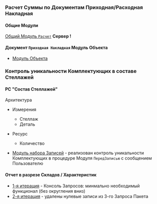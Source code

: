 
### Расчет Суммы по Документам Приходная/Расходная Накладная 
#### Общие Модули
[Общий Модуль `Расчет`](https://github.com/alex-dev-2020/SpecPlatform/commit/4551de10773db375f9390ae93592111009979776) **Сервер !** 

#### Документ `Приходная Накладная`  Модуль Объекта


- [Модуль  Объекта](https://github.com/alex-dev-2020/SpecPlatform/blob/master/Ex_Ticket_6/%D0%9F%D1%80%D0%B8%D1%85%D0%BE%D0%B4%D0%BD%D0%B0%D1%8F%D0%9D%D0%B0%D0%BA%D0%BB%D0%B0%D0%B4%D0%BD%D0%B0%D1%8F_%D0%9E%D0%B1%D1%80%D0%B0%D0%B1%D0%BE%D1%82%D0%BA%D0%B0%D0%9F%D1%80%D0%BE%D0%B2%D0%B5%D0%B5%D0%B4%D0%BD%D0%B8%D1%8F.bsl)


### Контроль уникальности Комплектующих в составе Стеллажей
#### РС "Состав Стеллажей"

Архитектура
- Измерения
   - Стеллаж
   - Деталь
- Ресурс
   - Количество

- [Модуль набора Записей](https://github.com/alex-dev-2020/SpecPlatform/commit/68a2f25d09f87f24d44d655088d24f574b4cbb76) - реализован контроль уникальности Комплектующих в процедуре Модуля `ПередЗаписью` с сообщением Пользователю


#### Отчет в разрезе Складов / Характеристик

- [1-я итерация](https://github.com/alex-dev-2020/SpecPlatform/commit/48a88fa19956d5d174b82852990e5ae972097efe) - Консоль Запросов: минмально  необходимый функционал (без округления вниз)
- [2-я итерация](https://github.com/alex-dev-2020/SpecPlatform/commit/52f64d0f0397ef87daca635a55982037109938f3) - удалены нулевые записи из 3-го Запроса Пакета 